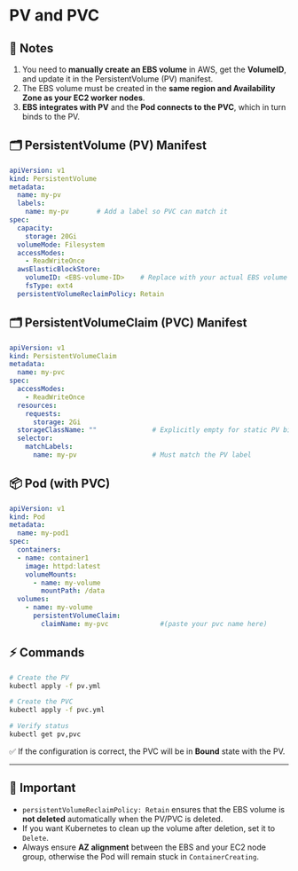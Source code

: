 #  PV and PVC

## 📌 Notes
1. You need to **manually create an EBS volume** in AWS, get the **VolumeID**, and update it in the PersistentVolume (PV) manifest.  
2. The EBS volume must be created in the **same region and Availability Zone as your EC2 worker nodes**.  
3. **EBS integrates with PV** and the **Pod connects to the PVC**, which in turn binds to the PV.  

## 🗂 PersistentVolume (PV) Manifest
```yaml
apiVersion: v1
kind: PersistentVolume
metadata:
  name: my-pv
  labels:
    name: my-pv       # Add a label so PVC can match it
spec:
  capacity:
    storage: 20Gi                      
  volumeMode: Filesystem
  accessModes:
    - ReadWriteOnce                   
  awsElasticBlockStore:
    volumeID: <EBS-volume-ID>    # Replace with your actual EBS volume ID
    fsType: ext4                      
  persistentVolumeReclaimPolicy: Retain  
````

## 🗂 PersistentVolumeClaim (PVC) Manifest
```yaml
apiVersion: v1
kind: PersistentVolumeClaim
metadata:
  name: my-pvc
spec:
  accessModes:
    - ReadWriteOnce
  resources:
    requests:
      storage: 2Gi
  storageClassName: ""              # Explicitly empty for static PV binding
  selector:
    matchLabels:
      name: my-pv                   # Must match the PV label
```
## 📦 Pod (with PVC)
```yaml
apiVersion: v1
kind: Pod
metadata:
  name: my-pod1
spec:
  containers:
  - name: container1
    image: httpd:latest
    volumeMounts:
      - name: my-volume
        mountPath: /data
  volumes:
    - name: my-volume
      persistentVolumeClaim:
        claimName: my-pvc             #(paste your pvc name here)
```

## ⚡ Commands

```bash
# Create the PV
kubectl apply -f pv.yml

# Create the PVC
kubectl apply -f pvc.yml

# Verify status
kubectl get pv,pvc
```

✅ If the configuration is correct, the PVC will be in **Bound** state with the PV.

---

## 📝 Important

* `persistentVolumeReclaimPolicy: Retain` ensures that the EBS volume is **not deleted** automatically when the PV/PVC is deleted.
* If you want Kubernetes to clean up the volume after deletion, set it to `Delete`.
* Always ensure **AZ alignment** between the EBS and your EC2 node group, otherwise the Pod will remain stuck in `ContainerCreating`.
